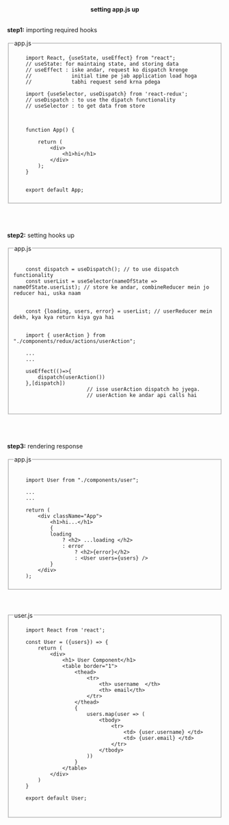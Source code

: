 <div align="center"> <strong>setting app.js up</strong> </div> </br> 

**step1:** importing required hooks 
<fieldset>
    <legend> app.js </legend>

```JS
    import React, {useState, useEffect} from "react";
    // useState: for maintaing state, and storing data
    // useEffect : iske andar, request ko dispatch krenge
    //             initial time pe jab application load hoga
    //             tabhi request send krna pdega

    import {useSelector, useDispatch} from 'react-redux';
    // useDispatch : to use the dipatch functionality
    // useSelector : to get data from store

    
    
    function App() {

        return (
            <div>
                <h1>hi</h1>
            </div>
        );
    }


    export default App;

```
</fieldset> </br> </br> </br>


**step2:** setting hooks up
<fieldset>
    <legend> app.js </legend>

```JS

    const dispatch = useDispatch(); // to use dispatch functionality
    const userList = useSelector(nameOfState => nameOfState.userList); // store ke andar, combineReducer mein jo reducer hai, uska naam


    const {loading, users, error} = userList; // userReducer mein dekh, kya kya return kiya gya hai

```
```JS
    
    import { userAction } from "./components/redux/actions/userAction";
    
    ...
    ...

    useEffect(()=>{
        dispatch(userAction())
    },[dispatch])  
                        // isse userAction dispatch ho jyega. 
                        // userAction ke andar api calls hai


```

</fieldset> </br> </br> </br>

**step3:** rendering response
<fieldset>
    <legend> app.js </legend>

```JS

    import User from "./components/user";
    
    ...
    ...

    return (
        <div className="App">
            <h1>hi...</h1>
            {
            loading 
                ? <h2> ...loading </h2> 
                : error 
                    ? <h2>{error}</h2> 
                    : <User users={users} />
            }
        </div>
    );

```

</fieldset> </br> </br> </br>
<fieldset>
    <legend> user.js </legend>

```JS
    import React from 'react';

    const User = ({users}) => {
        return (
            <div>
                <h1> User Component</h1>
                <table border="1">
                    <thead>
                        <tr>
                            <th> username  </th>
                            <th> email</th>
                        </tr>
                    </thead>
                    {
                        users.map(user => (
                            <tbody>
                                <tr>
                                    <td> {user.username} </td>
                                    <td> {user.email} </td>
                                </tr>
                            </tbody>
                        ))
                    }
                </table>
            </div>
        )
    }

    export default User;
   
```

</fieldset> </br> </br> </br>
